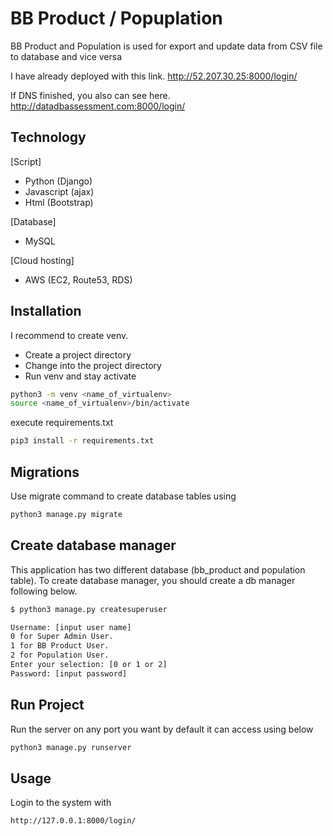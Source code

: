 # BB Product / Popuplation
BB Product and Population is used for export and update data from CSV file to database and vice versa

I have already deployed with this link.
http://52.207.30.25:8000/login/

If DNS finished, you also can see here.
http://datadbassessment.com:8000/login/

## Technology

[Script]
- Python (Django)
- Javascript (ajax)
- Html (Bootstrap)

[Database]
- MySQL

[Cloud hosting]
- AWS (EC2, Route53, RDS)

## Installation

I recommend to create venv.
- Create a project directory
- Change into the project directory
- Run venv and stay activate
```bash
python3 -m venv <name_of_virtualenv>
source <name_of_virtualenv>/bin/activate
```

execute requirements.txt
```bash
pip3 install -r requirements.txt 
```
## Migrations
Use migrate command to create database tables using 
```bash
python3 manage.py migrate
```
## Create database manager
This application has two different database (bb_product and population table).
To create database manager, you should create a db manager following below.
```bash
$ python3 manage.py createsuperuser

Username: [input user name]
0 for Super Admin User.
1 for BB Product User.
2 for Population User.
Enter your selection: [0 or 1 or 2]
Password: [input password]
```
## Run Project
Run the server on any port you want by default it can access using below
```bash
python3 manage.py runserver
```
## Usage
Login to the system with
```bash
http://127.0.0.1:8000/login/
```
